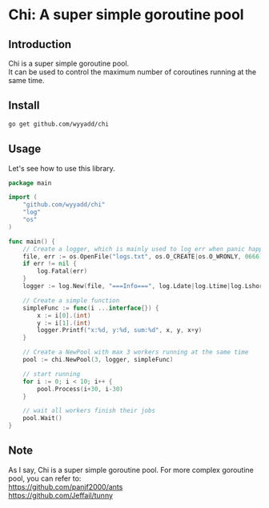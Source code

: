 # Chi: A super simple goroutine pool
## Introduction
Chi is a super simple goroutine pool.  
It can be used to control the maximum number of coroutines running at the same time.
## Install
```sh
go get github.com/wyyadd/chi
```
## Usage
Let's see how to use this library.
```go
package main

import (
	"github.com/wyyadd/chi"
	"log"
	"os"
)

func main() {
	// Create a logger, which is mainly used to log err when panic happens in the pool.
	file, err := os.OpenFile("logs.txt", os.O_CREATE|os.O_WRONLY, 0666)
	if err != nil {
		log.Fatal(err)
	}
	logger := log.New(file, "===Info===", log.Ldate|log.Ltime|log.Lshortfile)

	// Create a simple function
	simpleFunc := func(i ...interface{}) {
		x := i[0].(int)
		y := i[1].(int)
		logger.Printf("x:%d, y:%d, sum:%d", x, y, x+y)
	}

	// Create a NewPool with max 3 workers running at the same time
	pool := chi.NewPool(3, logger, simpleFunc)

	// start running 
	for i := 0; i < 10; i++ {
		pool.Process(i+30, i-30)
	}

	// wait all workers finish their jobs
	pool.Wait()
}
```
## Note
As I say, Chi is a super simple goroutine pool. For more complex goroutine pool, you can refer to:  
https://github.com/panjf2000/ants  
https://github.com/Jeffail/tunny
